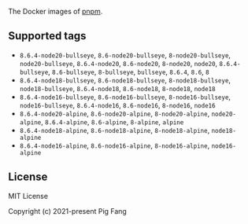 The Docker images of [pnpm](https://pnpm.io).

## Supported tags

- `8.6.4-node20-bullseye`, `8.6-node20-bullseye`, `8-node20-bullseye`, `node20-bullseye`, `8.6.4-node20`, `8.6-node20`, `8-node20`, `node20`, `8.6.4-bullseye`, `8.6-bullseye`, `8-bullseye`, `bullseye`, `8.6.4`, `8.6`, `8`
- `8.6.4-node18-bullseye`, `8.6-node18-bullseye`, `8-node18-bullseye`, `node18-bullseye`, `8.6.4-node18`, `8.6-node18`, `8-node18`, `node18`
- `8.6.4-node16-bullseye`, `8.6-node16-bullseye`, `8-node16-bullseye`, `node16-bullseye`, `8.6.4-node16`, `8.6-node16`, `8-node16`, `node16`
- `8.6.4-node20-alpine`, `8.6-node20-alpine`, `8-node20-alpine`, `node20-alpine`, `8.6.4-alpine`, `8.6-alpine`, `8-alpine`, `alpine`
- `8.6.4-node18-alpine`, `8.6-node18-alpine`, `8-node18-alpine`, `node18-alpine`
- `8.6.4-node16-alpine`, `8.6-node16-alpine`, `8-node16-alpine`, `node16-alpine`

## License

MIT License

Copyright (c) 2021-present Pig Fang
